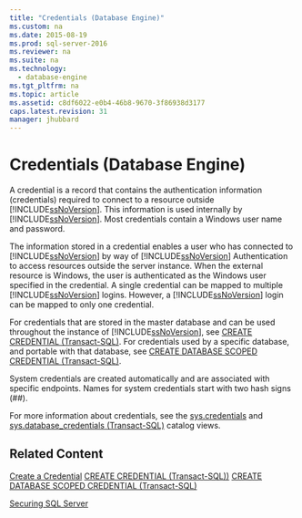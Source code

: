 ```yaml
---
title: "Credentials (Database Engine)"
ms.custom: na
ms.date: 2015-08-19
ms.prod: sql-server-2016
ms.reviewer: na
ms.suite: na
ms.technology: 
  - database-engine
ms.tgt_pltfrm: na
ms.topic: article
ms.assetid: c8df6022-e0b4-46b8-9670-3f86938d3177
caps.latest.revision: 31
manager: jhubbard
---
```

# Credentials (Database Engine)
A credential is a record that contains the authentication information (credentials) required to connect to a resource outside [!INCLUDE[ssNoVersion](../../Topics/TopicNameContainA/includes/ssNoVersion_md.md)]. This information is used internally by [!INCLUDE[ssNoVersion](../../Topics/TopicNameContainA/includes/ssNoVersion_md.md)]. Most credentials contain a Windows user name and password.  
  
 The information stored in a credential enables a user who has connected to [!INCLUDE[ssNoVersion](../../Topics/TopicNameContainA/includes/ssNoVersion_md.md)] by way of [!INCLUDE[ssNoVersion](../../Topics/TopicNameContainA/includes/ssNoVersion_md.md)] Authentication to access resources outside the server instance. When the external resource is Windows, the user is authenticated as the Windows user specified in the credential. A single credential can be mapped to multiple [!INCLUDE[ssNoVersion](../../Topics/TopicNameContainA/includes/ssNoVersion_md.md)] logins. However, a [!INCLUDE[ssNoVersion](../../Topics/TopicNameContainA/includes/ssNoVersion_md.md)] login can be mapped to only one credential.  
  
 For credentials that are stored in the master database and can be used throughout the instance of [!INCLUDE[ssNoVersion](../../Topics/TopicNameContainA/includes/ssNoVersion_md.md)], see [CREATE CREDENTIAL (Transact-SQL)](assetId:///d5e9ae69-41d9-4e46-b13d-404b88a32d9d). For credentials used by a specific database, and portable with that database, see [CREATE DATABASE SCOPED CREDENTIAL (Transact-SQL)](assetId:///fe830577-11ca-44e5-953b-2d589d54d045).  
  
 System credentials are created automatically and are associated with specific endpoints. Names for system credentials start with two hash signs (##).  
  
 For more information about credentials, see the [sys.credentials](assetId:///ea48cf80-904a-4273-a950-6d35b1b0a1b6) and [sys.database_credentials (Transact-SQL)](assetId:///796322df-e62a-45bf-b519-89e1d521abce) catalog views.  
  
## Related Content  
 [Create a Credential](../../Topics/TopicNameContainA/Create-a-Credential.md) [CREATE CREDENTIAL (Transact-SQL))](assetId:///d5e9ae69-41d9-4e46-b13d-404b88a32d9d) [CREATE DATABASE SCOPED CREDENTIAL (Transact-SQL)](assetId:///fe830577-11ca-44e5-953b-2d589d54d045)  
  
 [Securing SQL Server](../../Topics/TopicNameNotContainA/Securing-SQL-Server.md)